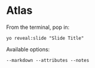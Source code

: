 
# Atlas

From the terminal, pop in:

  ```yo reveal:slide "Slide Title"```

Available options:

 ```--markdown --attributes --notes```
